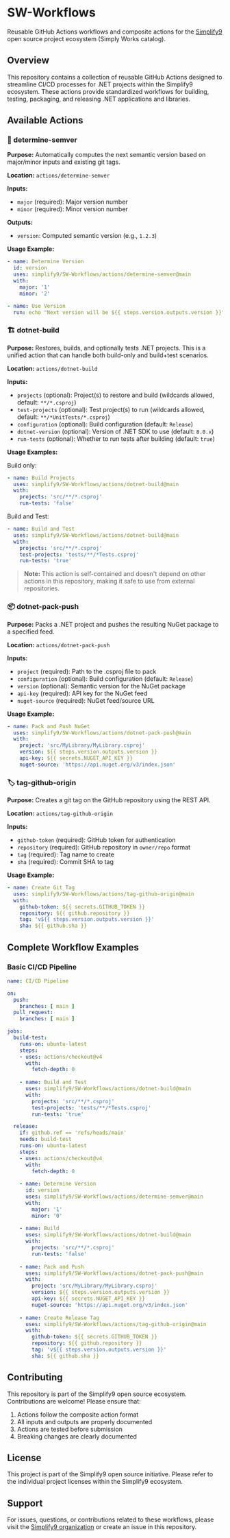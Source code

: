 # SW-Workflows

Reusable GitHub Actions workflows and composite actions for the [Simplify9](https://github.com/simplify9) open source project ecosystem (Simply Works catalog).

## Overview

This repository contains a collection of reusable GitHub Actions designed to streamline CI/CD processes for .NET projects within the Simplify9 ecosystem. These actions provide standardized workflows for building, testing, packaging, and releasing .NET applications and libraries.

## Available Actions

### 🔢 determine-semver

**Purpose:** Automatically computes the next semantic version based on major/minor inputs and existing git tags.

**Location:** `actions/determine-semver`

**Inputs:**
- `major` (required): Major version number
- `minor` (required): Minor version number

**Outputs:**
- `version`: Computed semantic version (e.g., `1.2.3`)

**Usage Example:**
```yaml
- name: Determine Version
  id: version
  uses: simplify9/SW-Workflows/actions/determine-semver@main
  with:
    major: '1'
    minor: '2'

- name: Use Version
  run: echo "Next version will be ${{ steps.version.outputs.version }}"
```

### 🏗️ dotnet-build

**Purpose:** Restores, builds, and optionally tests .NET projects. This is a unified action that can handle both build-only and build+test scenarios.

**Location:** `actions/dotnet-build`

**Inputs:**
- `projects` (optional): Project(s) to restore and build (wildcards allowed, default: `**/*.csproj`)
- `test-projects` (optional): Test project(s) to run (wildcards allowed, default: `**/*UnitTests/*.csproj`)
- `configuration` (optional): Build configuration (default: `Release`)
- `dotnet-version` (optional): Version of .NET SDK to use (default: `8.0.x`)
- `run-tests` (optional): Whether to run tests after building (default: `true`)

**Usage Examples:**

Build only:
```yaml
- name: Build Projects
  uses: simplify9/SW-Workflows/actions/dotnet-build@main
  with:
    projects: 'src/**/*.csproj'
    run-tests: 'false'
```

Build and Test:
```yaml
- name: Build and Test
  uses: simplify9/SW-Workflows/actions/dotnet-build@main
  with:
    projects: 'src/**/*.csproj'
    test-projects: 'tests/**/*Tests.csproj'
    run-tests: 'true'
```

> **Note:** This action is self-contained and doesn't depend on other actions in this repository, making it safe to use from external repositories.

### 📦 dotnet-pack-push

**Purpose:** Packs a .NET project and pushes the resulting NuGet package to a specified feed.

**Location:** `actions/dotnet-pack-push`

**Inputs:**
- `project` (required): Path to the .csproj file to pack
- `configuration` (optional): Build configuration (default: `Release`)
- `version` (optional): Semantic version for the NuGet package
- `api-key` (required): API key for the NuGet feed
- `nuget-source` (required): NuGet feed/source URL

**Usage Example:**
```yaml
- name: Pack and Push NuGet
  uses: simplify9/SW-Workflows/actions/dotnet-pack-push@main
  with:
    project: 'src/MyLibrary/MyLibrary.csproj'
    version: ${{ steps.version.outputs.version }}
    api-key: ${{ secrets.NUGET_API_KEY }}
    nuget-source: 'https://api.nuget.org/v3/index.json'
```

### 🏷️ tag-github-origin

**Purpose:** Creates a git tag on the GitHub repository using the REST API.

**Location:** `actions/tag-github-origin`

**Inputs:**
- `github-token` (required): GitHub token for authentication
- `repository` (required): GitHub repository in `owner/repo` format
- `tag` (required): Tag name to create
- `sha` (required): Commit SHA to tag

**Usage Example:**
```yaml
- name: Create Git Tag
  uses: simplify9/SW-Workflows/actions/tag-github-origin@main
  with:
    github-token: ${{ secrets.GITHUB_TOKEN }}
    repository: ${{ github.repository }}
    tag: 'v${{ steps.version.outputs.version }}'
    sha: ${{ github.sha }}
```

## Complete Workflow Examples

### Basic CI/CD Pipeline

```yaml
name: CI/CD Pipeline

on:
  push:
    branches: [ main ]
  pull_request:
    branches: [ main ]

jobs:
  build-test:
    runs-on: ubuntu-latest
    steps:
    - uses: actions/checkout@v4
      with:
        fetch-depth: 0
    
    - name: Build and Test
      uses: simplify9/SW-Workflows/actions/dotnet-build@main
      with:
        projects: 'src/**/*.csproj'
        test-projects: 'tests/**/*Tests.csproj'
        run-tests: 'true'

  release:
    if: github.ref == 'refs/heads/main'
    needs: build-test
    runs-on: ubuntu-latest
    steps:
    - uses: actions/checkout@v4
      with:
        fetch-depth: 0
    
    - name: Determine Version
      id: version
      uses: simplify9/SW-Workflows/actions/determine-semver@main
      with:
        major: '1'
        minor: '0'
    
    - name: Build
      uses: simplify9/SW-Workflows/actions/dotnet-build@main
      with:
        projects: 'src/**/*.csproj'
        run-tests: 'false'
    
    - name: Pack and Push
      uses: simplify9/SW-Workflows/actions/dotnet-pack-push@main
      with:
        project: 'src/MyLibrary/MyLibrary.csproj'
        version: ${{ steps.version.outputs.version }}
        api-key: ${{ secrets.NUGET_API_KEY }}
        nuget-source: 'https://api.nuget.org/v3/index.json'
    
    - name: Create Release Tag
      uses: simplify9/SW-Workflows/actions/tag-github-origin@main
      with:
        github-token: ${{ secrets.GITHUB_TOKEN }}
        repository: ${{ github.repository }}
        tag: 'v${{ steps.version.outputs.version }}'
        sha: ${{ github.sha }}
```

## Contributing

This repository is part of the Simplify9 open source ecosystem. Contributions are welcome! Please ensure that:

1. Actions follow the composite action format
2. All inputs and outputs are properly documented
3. Actions are tested before submission
4. Breaking changes are clearly documented

## License

This project is part of the Simplify9 open source initiative. Please refer to the individual project licenses within the Simplify9 ecosystem.

## Support

For issues, questions, or contributions related to these workflows, please visit the [Simplify9 organization](https://github.com/simplify9) or create an issue in this repository.